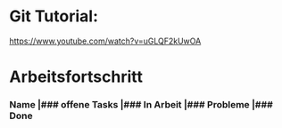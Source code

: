 # Git Tutorial: 

https://www.youtube.com/watch?v=uGLQF2kUwOA

# Arbeitsfortschritt
### Name  |### offene Tasks |### In Arbeit |### Probleme |### Done

